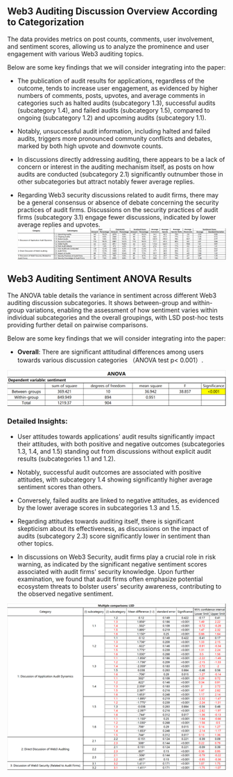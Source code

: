 ## Web3 Auditing Discussion Overview According to Categorization
The data provides metrics on post counts, comments, user involvement, and sentiment scores, allowing us to analyze the prominence and user engagement with various Web3 auditing topics. 

Below are some key findings that we will consider integrating into the paper:
- The publication of audit results for applications, regardless of the outcome, tends to increase user engagement, as evidenced by higher numbers of comments, posts, upvotes, and average comments in categories such as halted audits (subcategory 1.3), successful audits (subcategory 1.4), and failed audits (subcategory 1.5), compared to ongoing (subcategory 1.2) and upcoming audits (subcategory 1.1).
- Notably, unsuccessful audit information, including halted and failed audits, triggers more pronounced community conflicts and debates, marked by both high upvote and downvote counts.

- In discussions directly addressing auditing, there appears to be a lack of concern or interest in the auditing mechanism itself, as posts on how audits are conducted (subcategory 2.1) significantly outnumber those in other subcategories but attract notably fewer average replies.

- Regarding Web3 security discussions related to audit firms, there may be a general consensus or absence of debate concerning the security practices of audit firms. Discussions on the security practices of audit firms (subcategory 3.1) engage fewer discussions, indicated by lower average replies and upvotes.
![Descriptive statistical results of different categories](https://github.com/Anonymousauthor2024/Supplementary-documentation/blob/main/figure/table1.png "Descriptive statistical results of different categories")

## Web3 Auditing Sentiment ANOVA Results
The ANOVA table details the variance in sentiment across different Web3 auditing discussion subcategories. It shows between-group and within-group variations, enabling the assessment of how sentiment varies within individual subcategories and the overall groupings, with LSD post-hoc tests providing further detail on pairwise comparisons.

Below are some key findings that we will consider integrating into the paper:
- **Overall**: There are significant attitudinal differences among users towards various discussion categories （ANOVA test p< 0.001）.
<img src="https://github.com/Anonymousauthor2024/Supplementary-documentation/blob/main/figure/table2.1.png" alt="Descriptive statistical results of different categories" title="Descriptive statistical results of different categories" width="600"/>

### Detailed Insights:
- User attitudes towards applications' audit results significantly impact their attitudes, with both positive and negative outcomes (subcategories 1.3, 1.4, and 1.5) standing out from discussions without explicit audit results (subcategories 1.1 and 1.2).
- Notably, successful audit outcomes are associated with positive attitudes, with subcategory 1.4 showing significantly higher average sentiment scores than others.
- Conversely, failed audits are linked to negative attitudes, as evidenced by the lower average scores in subcategories 1.3 and 1.5.

- Regarding attitudes towards auditing itself, there is significant skepticism about its effectiveness, as discussions on the impact of audits (subcategory 2.3) score significantly lower in sentiment than other topics.

- In discussions on Web3 Security, audit firms play a crucial role in risk warning, as indicated by the significant negative sentiment scores associated with audit firms' security knowledge. Upon further examination, we found that audit firms often emphasize potential ecosystem threats to bolster users' security awareness, contributing to the observed negative sentiment.


<img src="https://github.com/Anonymousauthor2024/Supplementary-documentation/blob/main/figure/table2.png" alt="Descriptive statistical results of different categories" title="Descriptive statistical results of different categories" width="600"/>
